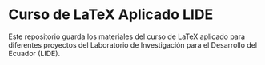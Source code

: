 # Curso de LaTeX Aplicado LIDE

Este repositorio guarda los materiales del curso de LaTeX aplicado para diferentes proyectos del Laboratorio de Investigación para el Desarrollo del Ecuador (LIDE).
